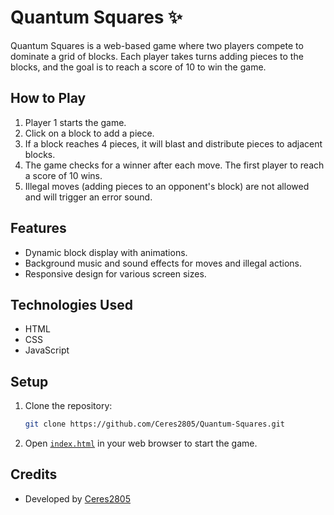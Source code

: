 # Quantum Squares ✨

Quantum Squares is a web-based game where two players compete to dominate a grid of blocks. Each player takes turns adding pieces to the blocks, and the goal is to reach a score of 10 to win the game.

## How to Play

1. Player 1 starts the game.
2. Click on a block to add a piece.
3. If a block reaches 4 pieces, it will blast and distribute pieces to adjacent blocks.
4. The game checks for a winner after each move. The first player to reach a score of 10 wins.
5. Illegal moves (adding pieces to an opponent's block) are not allowed and will trigger an error sound.

## Features

- Dynamic block display with animations.
- Background music and sound effects for moves and illegal actions.
- Responsive design for various screen sizes.

## Technologies Used

- HTML
- CSS
- JavaScript

## Setup

1. Clone the repository:
    ```sh
    git clone https://github.com/Ceres2805/Quantum-Squares.git
    ```
2. Open [`index.html`](index.html) in your web browser to start the game.

## Credits

- Developed by [Ceres2805](https://github.com/Ceres2805)

